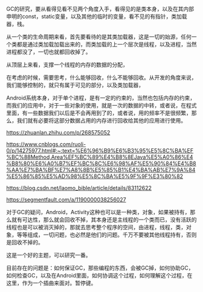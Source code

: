 GC的研究，要从看得见看不见两个角度入手，看得见的是类本身，以及在其内部申明的const，static变量，以及其他的临时的变量，看不见的有指针，类加载器，栈。

从一个类的生命周期来看，首先要看待的是其类加载器，这是一切的始源，任何一个类都是通过类加载加载出来的，而类加载的上一个层次是线程，以及进程，当然进程都没了，一切也就都回收掉了。

从顶层上来看，支撑一个线程的内存的数据的分配，

在考虑的时候，需要思考，什么能够回收，什么不能够回收。从开发的角度来说，我们能够控制的，就只有属于可见的部分，以及类加载器，

Android系统本身，对于单个进程，是有一定的约束的，当然也包括内存的约束，而我们的应用中，对于一些对象的使用，就是一次的数据的中转，或者说，在程式里面，有一些数据我们以后是不会再用到了的，或者说，用的频率不是很频繁，那么，我们就有必要将这部分数据占用的内存进行回收给其他的应用进行使用。

https://zhuanlan.zhihu.com/p/268575052

https://www.cnblogs.com/ruoli-0/p/14275977.html#:~:text=%E6%96%B9%E6%B3%95%E5%8C%BA%EF%BC%88Method,Area%EF%BC%89%E4%B8%8EJava%E5%A0%86%E4%B8%80%E6%A0%B7%EF%BC%8C%E6%98%AF%E5%90%84%E4%B8%AA%E7%BA%BF%E7%A8%8B%E5%85%B1%E4%BA%AB%E7%9A%84%E5%86%85%E5%AD%98%E5%8C%BA%E5%9F%9F%E3%80%82

https://blog.csdn.net/laomo_bible/article/details/83112622

https://segmentfault.com/a/1190000038256027

对于GC的疑问，Android，Activity这种也可以是一种类，对象，如果被持有，那么就有可达性，那么就会回收不掉，其本身还是主线程的一个类而已，没有活跃的线程也是可以被消灭掉的，那就去思考整个程序的空间，由进程，线程，类，对象，等等组成，一切问题，也必然是他们的问题。千万不要被其他线程持有，否则是回收不掉的。

这是一个好的主题，可以研究一番。

目前存在的问题是：如何保证GC，那些编程的东西，会被GC掉，如何协助GC，如何检查GC，以及在Android里面，如何协调这个过程，如何理解这个过程，在这里，作为一个插曲来面对。暂停键。
